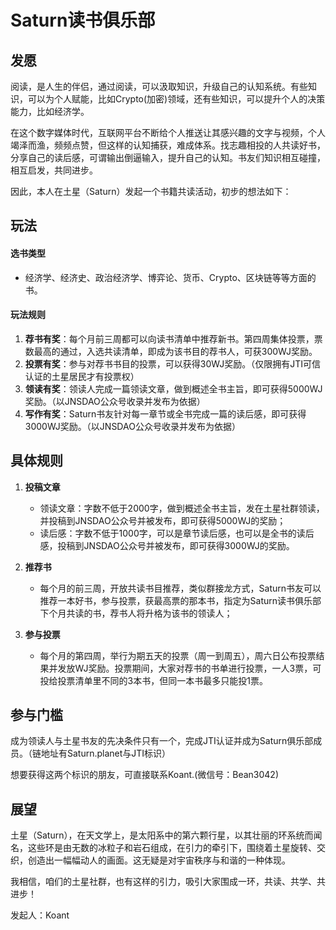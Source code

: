 # Saturn读书俱乐部

## 发愿

阅读，是人生的伴侣，通过阅读，可以汲取知识，升级自己的认知系统。有些知识，可以为个人赋能，比如Crypto(加密)领域，还有些知识，可以提升个人的决策能力，比如经济学。

在这个数字媒体时代，互联网平台不断给个人推送让其感兴趣的文字与视频，个人竭泽而渔，频频点赞，但这样的认知捕获，难成体系。找志趣相投的人共读好书，分享自己的读后感，可谓输出倒逼输入，提升自己的认知。书友们知识相互碰撞，相互启发，共同进步。

因此，本人在土星（Saturn）发起一个书籍共读活动，初步的想法如下：

## 玩法

#### 选书类型
- 经济学、经济史、政治经济学、博弈论、货币、Crypto、区块链等等方面的书。

#### 玩法规则
1. **荐书有奖**：每个月前三周都可以向读书清单中推荐新书。第四周集体投票，票数最高的通过，入选共读清单，即成为该书目的荐书人，可获300WJ奖励。
2. **投票有奖**：参与对荐书书目的投票，可以获得30WJ奖励。（仅限拥有JTI可信认证的土星居民才有投票权）
3. **领读有奖**：领读人完成一篇领读文章，做到概述全书主旨，即可获得5000WJ奖励。（以JNSDAO公众号收录并发布为依据）
4. **写作有奖**：Saturn书友针对每一章节或全书完成一篇的读后感，即可获得3000WJ奖励。（以JNSDAO公众号收录并发布为依据）

## 具体规则

1. **投稿文章**
   - 领读文章：字数不低于2000字，做到概述全书主旨，发在土星社群领读，并投稿到JNSDAO公众号并被发布，即可获得5000WJ的奖励；
   - 读后感：字数不低于1000字，可以是章节读后感，也可以是全书的读后感，投稿到JNSDAO公众号并被发布，即可获得3000WJ的奖励。

2. **推荐书**
   - 每个月的前三周，开放共读书目推荐，类似群接龙方式，Saturn书友可以推荐一本好书，参与投票，获最高票的那本书，指定为Saturn读书俱乐部下个月共读的书，荐书人将升格为该书的领读人；

3. **参与投票**
   - 每个月的第四周，举行为期五天的投票（周一到周五），周六日公布投票结果并发放WJ奖励。投票期间，大家对荐书的书单进行投票，一人3票，可投给投票清单里不同的3本书，但同一本书最多只能投1票。

## 参与门槛

成为领读人与土星书友的先决条件只有一个，完成JTI认证并成为Saturn俱乐部成员。（链地址有Saturn.planet与JTI标识）

想要获得这两个标识的朋友，可直接联系Koant.(微信号：Bean3042)

## 展望

土星（Saturn），在天文学上，是太阳系中的第六颗行星，以其壮丽的环系统而闻名，这些环是由无数的冰粒子和岩石组成，在引力的牵引下，围绕着土星旋转、交织，创造出一幅幅动人的画面。这无疑是对宇宙秩序与和谐的一种体现。

我相信，咱们的土星社群，也有这样的引力，吸引大家围成一环，共读、共学、共进步！

发起人：Koant
